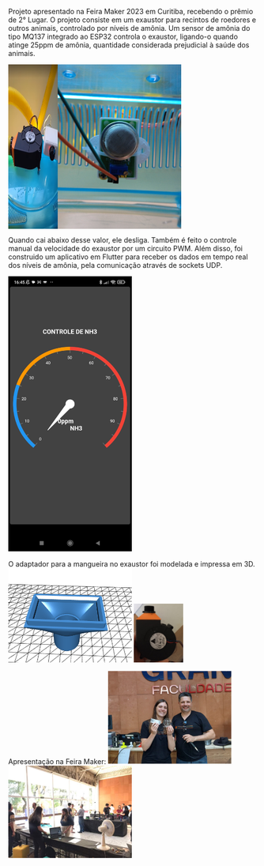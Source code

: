 Projeto apresentado na Feira Maker 2023 em Curitiba, recebendo o prêmio de 2° Lugar.
O projeto consiste em um exaustor para recintos de roedores e outros animais, controlado por níveis de amônia. 
Um sensor de amônia do tipo MQ137 integrado ao ESP32 controla o exaustor, ligando-o quando atinge 25ppm de amônia, quantidade considerada prejudicial à saúde dos animais. 

<div style="display:flex">
<img src="https://github.com/juliazschwartz/Ammonia_Control_Fan/blob/main/fan.png" alt="fan" width="100" />
<img src="https://github.com/juliazschwartz/Ammonia_Control_Fan/blob/main/mq137_a.jpg" alt="sensor" width="250"/>
</div>

Quando cai abaixo desse valor, ele desliga. Também é feito o controle manual da velocidade do exaustor por um circuito PWM.
Além disso, foi construido um aplicativo em Flutter para receber os dados em tempo real dos níveis de amônia, pela comunicação através de sockets UDP.

<img src="https://github.com/juliazschwartz/Ammonia_Control_Fan/blob/main/flutter_dashboard.jpg" alt="Your image title" width="250"/>

O adaptador para a mangueira no exaustor foi modelada e impressa em 3D.
<img src="https://github.com/juliazschwartz/Ammonia_Control_Fan/blob/main/modelo.png" alt="Your image title" width="250"/>
<img src="https://github.com/juliazschwartz/Ammonia_Control_Fan/blob/main/hose_adaptor.jpg" alt="Your image title" width="100"/>

Apresentação na Feira Maker: 
<img src="https://github.com/juliazschwartz/Ammonia_Control_Fan/blob/main/maker_fair.png" alt="Your image title" width="250"/>
<img src="https://github.com/juliazschwartz/Ammonia_Control_Fan/blob/main/maker_fair_2.jpg" alt="Your image title" width="250"/>






